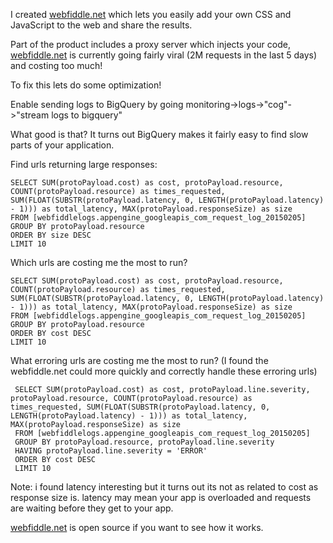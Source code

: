 
I created [webfiddle.net](http://webfiddle.net) which lets you easily add your own CSS and JavaScript to the web and share the results.

Part of the product includes a proxy server which injects your code, [webfiddle.net](http://webfiddle.net) is currently going fairly viral (2M requests in the last 5 days) and costing too much!

To fix this lets do some optimization!

Enable sending logs to BigQuery by going monitoring->logs->"cog"->"stream logs to bigquery"

What good is that?
It turns out BigQuery makes it fairly easy to find slow parts of your application.

Find urls returning large responses:

    SELECT SUM(protoPayload.cost) as cost, protoPayload.resource, COUNT(protoPayload.resource) as times_requested, SUM(FLOAT(SUBSTR(protoPayload.latency, 0, LENGTH(protoPayload.latency) - 1))) as total_latency, MAX(protoPayload.responseSize) as size 
    FROM [webfiddlelogs.appengine_googleapis_com_request_log_20150205] 
    GROUP BY protoPayload.resource 
    ORDER BY size DESC 
    LIMIT 10

Which urls are costing me the most to run?

    SELECT SUM(protoPayload.cost) as cost, protoPayload.resource, COUNT(protoPayload.resource) as times_requested, SUM(FLOAT(SUBSTR(protoPayload.latency, 0, LENGTH(protoPayload.latency) - 1))) as total_latency, MAX(protoPayload.responseSize) as size 
    FROM [webfiddlelogs.appengine_googleapis_com_request_log_20150205] 
    GROUP BY protoPayload.resource 
    ORDER BY cost DESC 
    LIMIT 10
    

What erroring urls are costing me the most to run? 
(I found the webfiddle.net could more quickly and correctly handle these erroring urls)

     SELECT SUM(protoPayload.cost) as cost, protoPayload.line.severity, protoPayload.resource, COUNT(protoPayload.resource) as times_requested, SUM(FLOAT(SUBSTR(protoPayload.latency, 0, LENGTH(protoPayload.latency) - 1))) as total_latency, MAX(protoPayload.responseSize) as size 
     FROM [webfiddlelogs.appengine_googleapis_com_request_log_20150205] 
     GROUP BY protoPayload.resource, protoPayload.line.severity 
     HAVING protoPayload.line.severity = 'ERROR'
     ORDER BY cost DESC 
     LIMIT 10   



Note: i found latency interesting but it turns out its not as related to cost as response size is.
latency may mean your app is overloaded and requests are waiting before they get to your app.

[webfiddle.net](http://webfiddle.net) is open source if you want to see how it works.

